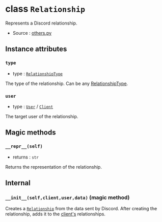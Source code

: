 # class `Relationship`

Represents a Discord relationship.

- Source : [others.py](https://github.com/HuyaneMatsu/hata/blob/master/hata/others.py)

## Instance attributes

### `type`

- type : [`RelationshipType`](RelationshipType.md)

The type of the relationship. Can be any
[RelationshipType](RelationshipType.md).

### `user`

- type : [`User`](User.md) / [`Client`](Client.md)

The target user of the relationship.

## Magic methods

### `__repr__(self)`

- returns : `str`

Returns the representation of the relationship.

## Internal

### `__init__(self,client,user,data)` (magic method)

Creates a [`Relationship`](Relationship.md) from the data sent by Discord.
After creating the relationship, adds it to the [client's](Client.md)
relationships.
